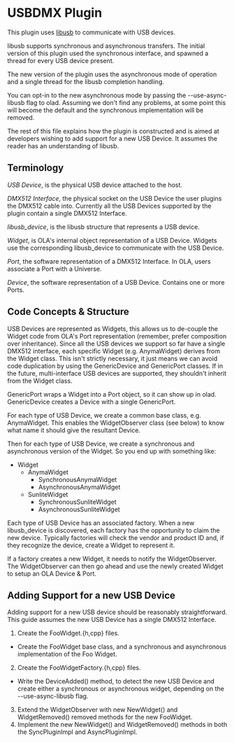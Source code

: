 USBDMX Plugin
===============================================================================

This plugin uses [libusb](http://libusb.info/) to communicate with USB devices.

libusb supports synchronous and asynchronous transfers. The initial version of
this plugin used the synchronous interface, and spawned a thread for every USB
device present.

The new version of the plugin uses the asynchronous mode of operation and a
single thread for the libusb completion handling.

You can opt-in to the new asynchronous mode by passing the --use-async-libusb
flag to olad. Assuming we don't find any problems, at some point this will
become the default and the synchronous implementation will be removed.

The rest of this file explains how the plugin is constructed and is aimed at
developers wishing to add support for a new USB Device. It assumes the reader
has an understanding of libusb.

Terminology
-------------------------------------------------------------------------------

*USB Device*, is the physical USB device attached to the host.

*DMX512 Interface*, the physical socket on the USB Device the user plugins the
DMX512 cable into. Currently all the USB Devices supported by the plugin
contain a single DMX512 Interface.

*libusb\_device*, is the libusb structure that represents a USB device.

*Widget*, is OLA's internal object representation of a USB Device. Widgets use
the corresponding libusb\_device to communicate with the USB Device.

*Port*, the software representation of a DMX512 Interface. In OLA, users
associate a Port with a Universe.

*Device*, the software representation of a USB Device. Contains one or more
Ports.

Code Concepts & Structure
-------------------------------------------------------------------------------

USB Devices are represented as Widgets, this allows us to de-couple the Widget
code from OLA's Port representation (remember, prefer composition over
inheritance). Since all the USB devices we support so
far have a single DMX512 interface, each specific Widget (e.g. AnymaWidget)
derives from the Widget class. This isn't strictly necessary, it just means we
can avoid code duplication by using the GenericDevice and GenericPort classes.
If in the future, multi-interface USB devices are supported, they shouldn't
inherit from the Widget class.

GenericPort wraps a Widget into a Port object, so it can show up in olad.
GenericDevice creates a Device with a single GenericPort.

For each type of USB Device, we create a common base class, e.g. AnymaWidget.
This enables the WidgetObserver class (see below) to know what
name it should give the resultant Device.

Then for each type of USB Device, we create a synchronous and asynchronous
version of the Widget. So you end up with something like:

* Widget
  * AnymaWidget
    * SynchronousAnymaWidget
    * AsynchronousAnymaWidget
  * SunliteWidget
    * SynchronousSunliteWidget
    * AsynchronousSunliteWidget

Each type of USB Device has an associated factory. When a new libusb\_device is
discovered, each factory has the opportunity to claim the new device. Typically
factories will check the vendor and product ID and, if they recognize the
device, create a Widget to represent it.

If a factory creates a new Widget, it needs to notify the WidgetObserver. The
WidgetObserver can then go ahead and use the newly created Widget to setup an
OLA Device & Port.


Adding Support for a new USB Device
-------------------------------------------------------------------------------

Adding support for a new USB device should be reasonably straightforward. This
guide assumes the new USB Device has a single DMX512 Interface.

1. Create the FooWidget.{h,cpp} files.
 - Create the FooWidget base class, and a synchronous and asynchronous
   implementation of the Foo Widget.
2. Create the FooWidgetFactory.{h,cpp} files.
 - Write the DeviceAdded() method, to detect the new USB Device and create
   either a synchronous or asynchronous widget, depending on the
   --use-async-libusb flag.
3. Extend the WidgetObserver with new NewWidget() and WidgetRemoved() removed
   methods for the new FooWidget.
4. Implement the new NewWidget() and WidgetRemoved() methods in both the
   SyncPluginImpl and AsyncPluginImpl.
